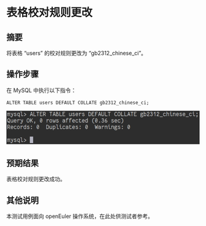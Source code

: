 # 表格校对规则更改

## 摘要

将表格 “users” 的校对规则更改为 “gb2312_chinese_ci”。

## 操作步骤

在 MySQL 中执行以下指令：

```
ALTER TABLE users DEFAULT COLLATE gb2312_chinese_ci;
```

![表格校对规则更改-1](./img/表格校对规则更改-1.png)

## 预期结果

表格校对规则更改成功。

## 其他说明

本测试用例面向 openEuler 操作系统，在此处供测试者参考。
